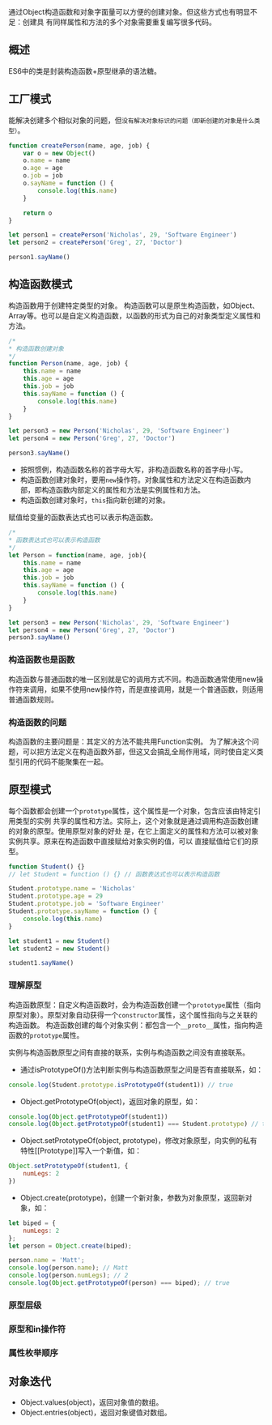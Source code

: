 通过Object构造函数和对象字面量可以方便的创建对象。但这些方式也有明显不足：创建具
有同样属性和方法的多个对象需要重复编写很多代码。

## 概述
ES6中的类是封装构造函数+原型继承的语法糖。

## 工厂模式
能解决创建多个相似对象的问题，但`没有解决对象标识的问题（即新创建的对象是什么类型）`。

```js
function createPerson(name, age, job) {
    var o = new Object()
    o.name = name
    o.age = age
    o.job = job
    o.sayName = function () {
        console.log(this.name)
    }

    return o
}

let person1 = createPerson('Nicholas', 29, 'Software Engineer')
let person2 = createPerson('Greg', 27, 'Doctor')

person1.sayName()
```

## 构造函数模式
构造函数用于创建特定类型的对象。
构造函数可以是原生构造函数，如Object、Array等。也可以是自定义构造函数，以函数的形式为自己的对象类型定义属性和方法。

```js
/*
* 构造函数创建对象
*/
function Person(name, age, job) {
    this.name = name
    this.age = age
    this.job = job
    this.sayName = function () {
        console.log(this.name)
    }
}

let person3 = new Person('Nicholas', 29, 'Software Engineer')
let person4 = new Person('Greg', 27, 'Doctor')

person3.sayName()
```

* 按照惯例，构造函数名称的首字母大写，非构造函数名称的首字母小写。
* 构造函数创建对象时，要用`new`操作符。对象属性和方法定义在构造函数内部，即构造函数内部定义的属性和方法是实例属性和方法。
* 构造函数创建对象时，`this`指向新创建的对象。

赋值给变量的函数表达式也可以表示构造函数。

```js
/*
* 函数表达式也可以表示构造函数
*/
let Person = function(name, age, job){
    this.name = name
    this.age = age
    this.job = job
    this.sayName = function () {
        console.log(this.name)
    }
}

let person3 = new Person('Nicholas', 29, 'Software Engineer')
let person4 = new Person('Greg', 27, 'Doctor')
person3.sayName()
```

### 构造函数也是函数
构造函数与普通函数的唯一区别就是它的调用方式不同。构造函数通常使用new操作符来调用，如果不使用new操作符，而是直接调用，就是一个普通函数，则适用普通函数规则。

### 构造函数的问题
构造函数的主要问题是：其定义的方法不能共用Function实例。
为了解决这个问题，可以把方法定义在构造函数外部，但这又会搞乱全局作用域，同时使自定义类型引用的代码不能聚集在一起。

## 原型模式
每个函数都会创建一个`prototype`属性，这个属性是一个对象，包含应该由特定引用类型的实例
共享的属性和方法。实际上，这个对象就是通过调用构造函数创建的对象的原型。使用原型对象的好处
是，在它上面定义的属性和方法可以被对象实例共享。原来在构造函数中直接赋给对象实例的值，可以
直接赋值给它们的原型。

```js
function Student() {}
// let Student = function () {} // 函数表达式也可以表示构造函数

Student.prototype.name = 'Nicholas'
Student.prototype.age = 29
Student.prototype.job = 'Software Engineer'
Student.prototype.sayName = function () {
    console.log(this.name)
}

let student1 = new Student()
let student2 = new Student()

student1.sayName()
```

### 理解原型
构造函数原型：自定义构造函数时，会为构造函数创建一个`prototype`属性（指向原型对象）。原型对象自动获得一个`constructor`属性，这个属性指向与之关联的构造函数。
构造函数创建的每个对象实例：都包含一个`__proto__`属性，指向构造函数的`prototype`属性。

实例与构造函数原型之间有直接的联系，实例与构造函数之间没有直接联系。

* 通过isPrototypeOf()方法判断实例与构造函数原型之间是否有直接联系，如：

```js
console.log(Student.prototype.isPrototypeOf(student1)) // true
```

* Object.getPrototypeOf(object)，返回对象的原型，如：

```js
console.log(Object.getPrototypeOf(student1))
console.log(Object.getPrototypeOf(student1) === Student.prototype) // true
```

* Object.setPrototypeOf(object, prototype)，修改对象原型，向实例的私有特性[[Prototype]]写入一个新值，如：

```js
Object.setPrototypeOf(student1, {
    numLegs: 2
})
```

* Object.create(prototype)，创建一个新对象，参数为对象原型，返回新对象，如：

```js
let biped = {
    numLegs: 2
};
let person = Object.create(biped);

person.name = 'Matt';
console.log(person.name); // Matt
console.log(person.numLegs); // 2
console.log(Object.getPrototypeOf(person) === biped); // true
```

### 原型层级


### 原型和in操作符


### 属性枚举顺序



## 对象迭代

* Object.values(object)，返回对象值的数组。
* Object.entries(object)，返回对象键值对数组。